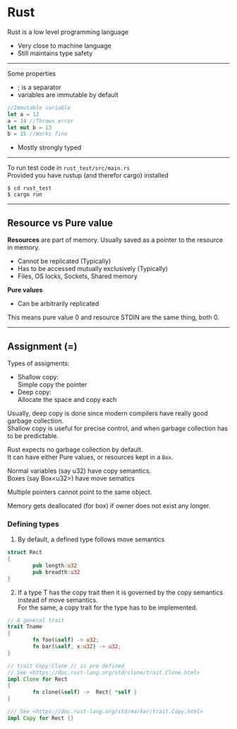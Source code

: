 # Rust

Rust is a low level programming language  
- Very close to machine language
- Still maintains type safety

---
Some properties
- ; is a separator
- variables are immutable by default

```rust
//Immutable variable
let a = 12
a = 14 //Throws error
let mut b = 13
b = 15 //Works fine
```
- Mostly strongly typed

---
To run test code in `rust_test/src/main.rs`  
Provided you have rustup (and therefor cargo) installed

```shell
$ cd rust_test
$ cargo run
```

---
## Resource vs Pure value

**Resources** are part of memory. Usually saved as a pointer to the resource in memory.
- Cannot be replicated (Typically)
- Has to be accessed mutually exclusively (Typically)
- Files, OS locks, Sockets, Shared memory

**Pure values**
- Can be arbitrarily replicated



This means pure value 0 and resource STDIN are the same thing, both 0.

---
## Assignment (=)

Types of assigments:
- Shallow copy:  
        Simple copy the pointer
- Deep copy:   
        Allocate the space and copy each

Usually, deep copy is done since modern compilers have really good garbage collection.  
Shallow copy is useful for precise control, and when garbage collection has to be predictable.  

Rust expects no garbage collection by default.  
It can have either Pure values, or resources kept in a `Box`.  

Normal variables (say u32) have copy semantics.  
Boxes (say Box\<u32>) have move sematics

Multiple pointers cannot point to the same object.

Memory gets deallocated (for box) if owner does not exist any longer.

### Defining types

1) By default, a defined type follows move semantics

```rust
struct Rect
{
        pub length:u32
        pub breadth:u32 
}
```

2) If a type T has the copy trait then it is governed by the copy semantics instead of move semantics.  
For the same, a copy trait for the type has to be implemented.

```rust
// A general trait
trait Tname
{
        fn foo(&self) -> u32;
        fn bar(&self, x:u32) -> u32;
}

// trait Copy:Clone // is pre defined
// See <https://doc.rust-lang.org/std/clone/trait.Clone.html>
impl Clone for Rect
{
        fn clone(&self) ->  Rect{ *self }
}

/// See <https://doc.rust-lang.org/std/marker/trait.Copy.html>
impl Copy for Rect {}
```